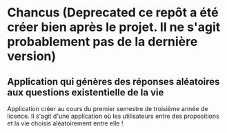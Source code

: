 # Chancus (Deprecated ce repôt a été créer bien après le projet. Il ne s'agit probablement pas de la dernière version)
## Application qui génères des réponses aléatoires aux questions existentielle de la vie

Application créer au cours du premier semestre de troisième année de licence. Il s'agit d'une application où les utilisateurs entre des propositions et la vie choisis aléatoirement entre elle ! 
